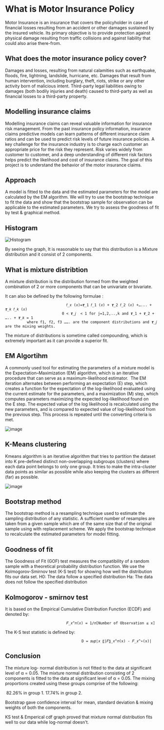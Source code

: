 # What is Motor Insurance Policy
Motor Insurance is an insurance that covers the policyholder in case of financial losses resulting from an accident or other damages sustained by the insured vehicle. 
Its primary objective is to provide protection against physical damage resulting from traffic collisions and against liability that could also arise there-from.

## What does the motor insurance policy cover?
Damages and losses, resulting from natural calamities such as earthquake, floods, fire, lightning, landslide, hurricane, etc.
Damages that result from human intervention, including burglary, theft, riots, strike or any other activity born of malicious intent.
Third-party legal liabilities owing to damages (both bodily injuries and death) caused to third-party as well as financial losses to a third-party property.

## Modelling insurance claims  
Modelling insurance claims can reveal valuable information for insurance risk management. 
From the past insurance policy information, insurance claims predictive models can learn patterns of different insurance claim ratios and can be used to predict risk levels of future insurance policies.
A key challenge for the insurance industry is to charge each customer an appropriate price for the risk they represent. Risk varies widely from customer to customer, and a deep understanding of different risk factors helps predict the likelihood and cost of insurance claims. 
The goal of this project is to understand the behavior of the motor insurance claims.

## Approach 
A model is fitted to the data and the estimated parameters for the model are calculated by the EM algorithm.
We will try to use the bootstrap technique to fit the data and show that the bootstrap sample for observation can be applicable to the estimated parameters.
We try to assess the goodness of fit by test & graphical method.

## Histogram
![Histogram](https://user-images.githubusercontent.com/70087327/130547499-5cb361b8-5edd-4a20-a709-56dd1377ccc2.jpg)

By seeing the graph, It is reasonable to say that this distribution is a Mixture distribution and it consist of 2 components.

## What is mixture distribtion
A mixture distribution is the distribution formed from the weighted combination of 2 or more components that can be univariate or bivariate.

It can also be defined by the following formulae :

                                𝑓_𝑥 (𝑥)=𝝉_1 𝑓_1 (𝑥) + 𝝉_2 𝑓_2 (𝑥) +…... + 𝝉_𝑘 𝑓_𝑘 (𝑥) 
                              0 < 𝝉_𝑗  < 1 for j=1,2,..,k and 𝝉_1 + 𝝉_2 + ….. + 𝝉_𝑘 = 1
              where f1, f2, f3 ……. are the component distributions and 𝝉_𝑗 are the mixing weights.

The mixture of distributions is sometime called compounding, which is extremely important as it can provide a superior fit.

## EM Algortihm 
A commonly used tool for estimating the parameters of a mixture model is the Expectation–Maximization (EM) algorithm, which is an iterative procedure that can serve as a maximum-likelihood estimator. 
The EM iteration alternates between performing an expectation (E) step, which creates a function for the expectation of the log-likelihood evaluated using the current estimate for the parameters, and a maximization (M) step, which computes parameters maximizing the expected log-likelihood found on the E step.
The expected value of the log likelihood is recalculated using the new parameters, and is compared to expected value of log-likelihood from the previous step.
This process is repeated until the converting criteria is met.

![image](https://user-images.githubusercontent.com/70087327/132872102-f516c248-cbfd-456f-b8dc-3dbef5285f7c.png)


## K-Means clustering
Kmeans algorithm is an iterative algorithm that tries to partition the dataset into K pre-defined distinct non-overlapping subgroups (clusters) where each data point belongs to only one group.
It tries to make the intra-cluster data points as similar as possible while also keeping the clusters as different (far) as possible.

![image](https://user-images.githubusercontent.com/70087327/133116700-76c4be7a-ed09-4ff3-bf01-d5bdb89d0fac.png)


## Bootstrap method
The bootstrap method is a resampling technique used to estimate the sampling distribution of any statistic.
A sufficient number of resamples are taken from a given sample which are of the same size that of the original sample using with replacement scheme.
We apply the bootstrap technique to recalculate the estimated parameters for model fitting.

## Goodness of fit
The Goodness of Fit (GOF) test measures the compatibility of a random sample with a theoretical probability distribution function.
We use the Kolmogorov-Smirnov test (K-S test) for showing how well the distribution fits our data set.
  H0: The data follow a specified  distribution
  Ha: The data does not follow the specified distribution
  
## Kolmogorov - smirnov test
It is based on the Empirical Cumulative Distribution Function (ECDF) and denoted by: 
                         
                                𝐹_𝑥^𝑛(𝑥) = 1/𝑛[Number of Observation ≤ x]


The K-S test statistic is defined by:      
     
                                       D = 𝑠𝑢𝑝¦𝑥 〖|𝐹〗_𝑥^𝑛(x) - 𝐹_𝑥^∗(x)|

## Conclusion
The  mixture  log- normal  distribution  is  not  fitted  to  the data at significant level of α = 0.05.
The mixture normal distribution consisting of 2 components is fitted to the data at significant level of  α = 0.05.
The mixing proportions created using these groups comprise of the following:

 82.26% in group 1.
 17.74% in group 2.
 
Bootstrap gave confidence interval for mean, standard deviation & mixing weights of both the components.

KS test & Emperical cdf graph proved that mixture normal distribution fits well to our data while log-normal doesn't.
